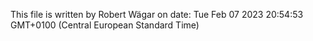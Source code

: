 This file is written by Robert Wägar on date: Tue Feb 07 2023 20:54:53 GMT+0100 (Central European Standard Time)